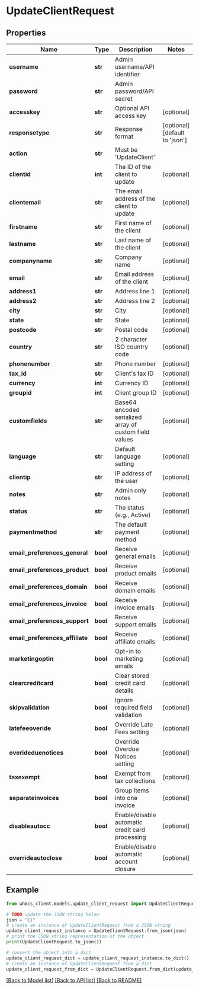 # UpdateClientRequest


## Properties

Name | Type | Description | Notes
------------ | ------------- | ------------- | -------------
**username** | **str** | Admin username/API identifier | 
**password** | **str** | Admin password/API secret | 
**accesskey** | **str** | Optional API access key | [optional] 
**responsetype** | **str** | Response format | [optional] [default to 'json']
**action** | **str** | Must be &#39;UpdateClient&#39; | 
**clientid** | **int** | The ID of the client to update | [optional] 
**clientemail** | **str** | The email address of the client to update | [optional] 
**firstname** | **str** | First name of the client | [optional] 
**lastname** | **str** | Last name of the client | [optional] 
**companyname** | **str** | Company name | [optional] 
**email** | **str** | Email address of the client | [optional] 
**address1** | **str** | Address line 1 | [optional] 
**address2** | **str** | Address line 2 | [optional] 
**city** | **str** | City | [optional] 
**state** | **str** | State | [optional] 
**postcode** | **str** | Postal code | [optional] 
**country** | **str** | 2 character ISO country code | [optional] 
**phonenumber** | **str** | Phone number | [optional] 
**tax_id** | **str** | Client&#39;s tax ID | [optional] 
**currency** | **int** | Currency ID | [optional] 
**groupid** | **int** | Client group ID | [optional] 
**customfields** | **str** | Base64 encoded serialized array of custom field values | [optional] 
**language** | **str** | Default language setting | [optional] 
**clientip** | **str** | IP address of the user | [optional] 
**notes** | **str** | Admin only notes | [optional] 
**status** | **str** | The status (e.g., Active) | [optional] 
**paymentmethod** | **str** | The default payment method | [optional] 
**email_preferences_general** | **bool** | Receive general emails | [optional] 
**email_preferences_product** | **bool** | Receive product emails | [optional] 
**email_preferences_domain** | **bool** | Receive domain emails | [optional] 
**email_preferences_invoice** | **bool** | Receive invoice emails | [optional] 
**email_preferences_support** | **bool** | Receive support emails | [optional] 
**email_preferences_affiliate** | **bool** | Receive affiliate emails | [optional] 
**marketingoptin** | **bool** | Opt-in to marketing emails | [optional] 
**clearcreditcard** | **bool** | Clear stored credit card details | [optional] 
**skipvalidation** | **bool** | Ignore required field validation | [optional] 
**latefeeoveride** | **bool** | Override Late Fees setting | [optional] 
**overideduenotices** | **bool** | Override Overdue Notices setting | [optional] 
**taxexempt** | **bool** | Exempt from tax collections | [optional] 
**separateinvoices** | **bool** | Group items into one invoice | [optional] 
**disableautocc** | **bool** | Enable/disable automatic credit card processing | [optional] 
**overrideautoclose** | **bool** | Enable/disable automatic account closure | [optional] 

## Example

```python
from whmcs_client.models.update_client_request import UpdateClientRequest

# TODO update the JSON string below
json = "{}"
# create an instance of UpdateClientRequest from a JSON string
update_client_request_instance = UpdateClientRequest.from_json(json)
# print the JSON string representation of the object
print(UpdateClientRequest.to_json())

# convert the object into a dict
update_client_request_dict = update_client_request_instance.to_dict()
# create an instance of UpdateClientRequest from a dict
update_client_request_from_dict = UpdateClientRequest.from_dict(update_client_request_dict)
```
[[Back to Model list]](../README.md#documentation-for-models) [[Back to API list]](../README.md#documentation-for-api-endpoints) [[Back to README]](../README.md)


